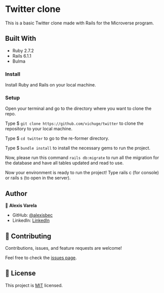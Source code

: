# Twitter clone


This is a basic Twitter clone made with Rails for the Microverse program.
## Built With

- Ruby 2.7.2
- Rails 6.1.1
- Bulma

### Install

Install Ruby and Rails on your local machine.

### Setup

Open your terminal and go to the directory where you want to clone the repo.

Type $ `git clone https://github.com/vichuge/twitter` to clone the repository to your local machine.

Type $ `cd twitter` to go to the re-former directory.

Type $ `bundle install` to install the necessary gems to run the project.

Now, please run this command `rails db:migrate` to run all the migration for the database and have all tables updated and read to use.

Now your environment is ready to run the project! Type rails c (for console) or rails s (to open in the server).

## Author

👤 **Alexis Varela**

- GitHub: [@alexisbec](https://github.com/alexisbec)
- LinkedIn: [LinkedIn](https://www.linkedin.com/in/alexis-varela-2584111b7/)

## 🤝 Contributing

Contributions, issues, and feature requests are welcome!

Feel free to check the [issues page](https://github.com/alexisbec/Twitter-Clone/issues).

## 📝 License

This project is [MIT](./LICENSE) licensed.